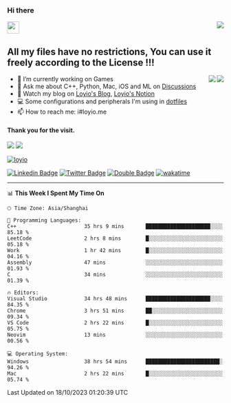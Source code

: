 <h3 align="left">Hi there</h3>
<img src='https://em-content.zobj.net/source/animated-noto-color-emoji/356/waving-hand_light-skin-tone_1f44b-1f3fb_1f3fb.gif' width='28' />
<a align="right" href="https://github.com/loyio/loyio/blob/master/STAR/README.md"><img align="right" src="https://img.shields.io/badge/LOYIO-STAR-green" /></a>

## All my files have no restrictions, You can use it freely according to the License !!!

<a href="https://github.com/loyio#gh-light-mode-only">
     <img align="right"  src="https://loy-readme.vercel.app/api/top-langs/?username=loyio&langs_count=6&hide=css,html,jupyter%20notebook" />
</a>

<a href="https://github.com/loyio#gh-dark-mode-only">
  <img align="right"  src="https://loy-readme.vercel.app/api/top-langs/?username=loyio&langs_count=6&theme=slateorange&hide=css,html,jupyter%20notebook" />
</a>



- 🔭 I’m currently working on Games
- 💬 Ask me about C++, Python, Mac, iOS and ML on [Discussions](https://github.com/loyio/blog/discussions)
- 📔 Watch my blog on [Loyio's Blog](https://loyio.me), [Loyio's Notion](https://loyio.notion.site/loyio/Loyio-s-Dashboard-2f56bd29222a445ea9d9e8802a1ac83b)
- 💻 Some configurations and peripherals I'm using in [dotfiles](https://github.com/loyio/dotfiles)
- 📫 How to reach me: i#loyio.me


#### Thank you for the visit.
<img src="http://profile-counter.glitch.me/loyio/count.svg" />

<img src="https://loy-readme.vercel.app/api?username=loyio&show_icons=true&hide=stars&include_all_commits=true&hide_title=true&theme=slateorange" />

     

[![loyio](https://github-profile-trophy.vercel.app/?username=loyio&theme=onedark&column=4)](https://github.com/loyio)

[![Linkedin Badge](https://img.shields.io/badge/-@loyio-0077b5?style=flat-square&logo=Linkedin&logoColor=white&labelColor=0077b5&link=https://www.linkedin.com/in/loyio-hex-363172158/)](https://www.linkedin.com/in/loyio-hex-363172158/)
[![Twitter Badge](https://img.shields.io/badge/-@loyiome-000000?style=flat-square&labelColor=000000&logo=x&logoColor=white&link=https://twitter.com/loyiome)](https://twitter.com/loyiome)
[![Double Badge](https://img.shields.io/badge/@loyio-007722?style=flat&logo=Douban&logoColor=white)](https://www.douban.com/people/susmote)
[![wakatime](https://wakatime.com/badge/user/c0ddc104-5a20-41d1-ab9a-c4d9ea20a4d9.svg)](https://wakatime.com/@c0ddc104-5a20-41d1-ab9a-c4d9ea20a4d9)

-------
<!--START_SECTION:waka-->
📊 **This Week I Spent My Time On** 

```text
🕑︎ Time Zone: Asia/Shanghai

💬 Programming Languages: 
C++                      35 hrs 9 mins       █████████████████████░░░░   85.18 % 
LeetCode                 2 hrs 8 mins        █░░░░░░░░░░░░░░░░░░░░░░░░   05.18 % 
Work                     1 hr 42 mins        █░░░░░░░░░░░░░░░░░░░░░░░░   04.16 % 
Assembly                 47 mins             ░░░░░░░░░░░░░░░░░░░░░░░░░   01.93 % 
C                        34 mins             ░░░░░░░░░░░░░░░░░░░░░░░░░   01.39 % 

🔥 Editors: 
Visual Studio            34 hrs 48 mins      █████████████████████░░░░   84.35 % 
Chrome                   3 hrs 51 mins       ██░░░░░░░░░░░░░░░░░░░░░░░   09.34 % 
VS Code                  2 hrs 22 mins       █░░░░░░░░░░░░░░░░░░░░░░░░   05.75 % 
Neovim                   13 mins             ░░░░░░░░░░░░░░░░░░░░░░░░░   00.56 % 

💻 Operating System: 
Windows                  38 hrs 54 mins      ████████████████████████░   94.26 % 
Mac                      2 hrs 22 mins       █░░░░░░░░░░░░░░░░░░░░░░░░   05.74 % 
```


 Last Updated on 18/10/2023 01:20:39 UTC
<!--END_SECTION:waka-->
